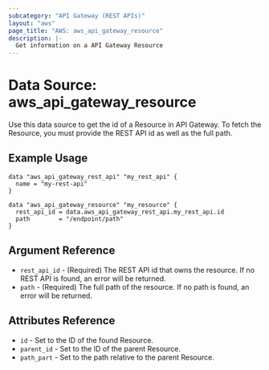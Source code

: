 ```yaml
---
subcategory: "API Gateway (REST APIs)"
layout: "aws"
page_title: "AWS: aws_api_gateway_resource"
description: |-
  Get information on a API Gateway Resource
---
```


# Data Source: aws_api_gateway_resource

Use this data source to get the id of a Resource in API Gateway. 
To fetch the Resource, you must provide the REST API id as well as the full path.  

## Example Usage

```hcl
data "aws_api_gateway_rest_api" "my_rest_api" {
  name = "my-rest-api"
}

data "aws_api_gateway_resource" "my_resource" {
  rest_api_id = data.aws_api_gateway_rest_api.my_rest_api.id
  path        = "/endpoint/path"
}
```

## Argument Reference

 * `rest_api_id` - (Required) The REST API id that owns the resource. If no REST API is found, an error will be returned.
 * `path` - (Required) The full path of the resource.  If no path is found, an error will be returned.

## Attributes Reference

 * `id` - Set to the ID of the found Resource.
 * `parent_id` - Set to the ID of the parent Resource.
 * `path_part` - Set to the path relative to the parent Resource.
